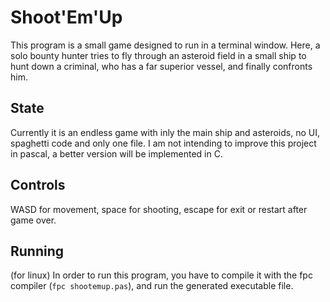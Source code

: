 # Shoot'Em'Up
This program is a small game designed to run in a terminal window. Here, a solo bounty hunter tries to fly through an asteroid field in a small ship to hunt down
a criminal, who has a far superior vessel, and finally confronts him.

## State
Currently it is an endless game with inly the main ship and asteroids, no UI, spaghetti code and only one file.
I am not intending to improve this project in pascal, a better version will be implemented in C.

## Controls
WASD for movement, space for shooting, escape for exit or restart after game over.

## Running
(for linux) In order to run this program, you have to compile it with the fpc compiler (`fpc shootemup.pas`), and run the generated executable file.
